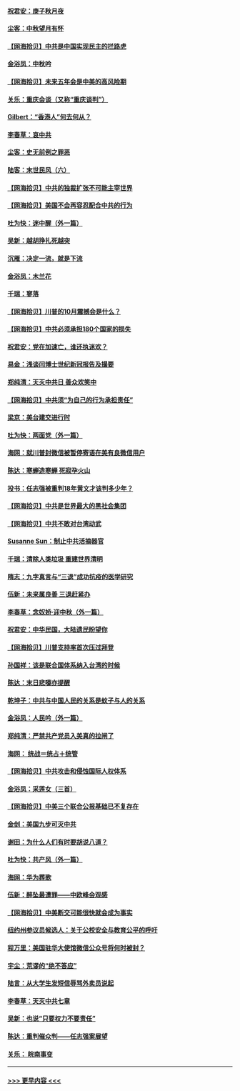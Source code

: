 #### [祝君安：庚子秋月夜](../pages/nsc993/n12445870.md?t=10021051) 
#### [尘客：中秋望月有怀](../pages/nsc993/n12444632.md?t=10021051) 
#### [【网海拾贝】中共是中国实现民主的拦路虎](../pages/nsc993/n12443573.md?t=10021051) 
#### [金浴凤：中秋吟](../pages/nsc993/n12441773.md?t=10021051) 
#### [【网海拾贝】未来五年会是中美的高风险期](../pages/nsc993/n12440760.md?t=10021051) 
#### [关乐：重庆会谈（又称“重庆谈判”）](../pages/nsc993/n12437525.md?t=10021051) 
#### [Gilbert：“香港人”何去何从？](../pages/nsc993/n12435894.md?t=10021051) 
#### [李春草：哀中共](../pages/nsc993/n12435874.md?t=10021051) 
#### [尘客：史无前例之罪恶](../pages/nsc993/n12435762.md?t=10021051) 
#### [陆客：末世民风（六）](../pages/nsc993/n12435354.md?t=10021051) 
#### [【网海拾贝】中共的独裁扩张不可能主宰世界](../pages/nsc993/n12435151.md?t=10021051) 
#### [【网海拾贝】美国不会再容忍配合中共的行为](../pages/nsc993/n12433808.md?t=10021051) 
#### [吐为快：迷中醒（外一篇）](../pages/nsc993/n12433585.md?t=10021051) 
#### [吴新：越胡挣扎死越突](../pages/nsc993/n12433562.md?t=10021051) 
#### [沉雁：决定一流，就是下流](../pages/nsc993/n12432128.md?t=10021051) 
#### [金浴凤：木兰花](../pages/nsc993/n12432124.md?t=10021051) 
#### [千瑞：寥落](../pages/nsc993/n12432071.md?t=10021051) 
#### [【网海拾贝】川普的10月震撼会是什么？](../pages/nsc993/n12431624.md?t=10021051) 
#### [【网海拾贝】中共必须承担180个国家的损失](../pages/nsc993/n12428893.md?t=10021051) 
#### [祝君安：党在加速亡，谁还执迷欢？](../pages/nsc993/n12428652.md?t=10021051) 
#### [易金：浅谈闫博士世纪新冠报告及撮要](../pages/nsc993/n12426822.md?t=10021051) 
#### [郑纯清：天灭中共日 善众欢笑中](../pages/nsc993/n12426784.md?t=10021051) 
#### [【网海拾贝】中共须“为自己的行为承担责任”](../pages/nsc993/n12426067.md?t=10021051) 
#### [梁京：美台建交进行时](../pages/nsc993/n12424066.md?t=10021051) 
#### [吐为快：两面党（外一篇）](../pages/nsc993/n12424043.md?t=10021051) 
#### [海网：就川普封微信被暂停寄语在美有良微信用户](../pages/nsc993/n12424021.md?t=10021051) 
#### [陈达：寒蝉造寒蝉 死寂孕火山](../pages/nsc993/n12423958.md?t=10021051) 
#### [投书：任志强被重判18年黄文才该判多少年？](../pages/nsc993/n12423672.md?t=10021051) 
#### [【网海拾贝】中共是世界最大的黑社会集团](../pages/nsc993/n12423543.md?t=10021051) 
#### [【网海拾贝】中共不敢对台湾动武](../pages/nsc993/n12421418.md?t=10021051) 
#### [Susanne Sun：制止中共活摘器官](../pages/nsc993/n12419654.md?t=10021051) 
#### [千瑞：清除人类垃圾 重建世界清明](../pages/nsc993/n12419414.md?t=10021051) 
#### [隋志：九字真言与“三退”成功抗疫的医学研究](../pages/nsc993/n12419248.md?t=10021051) 
#### [伍新：未来属良善 三退赶紧办](../pages/nsc993/n12418496.md?t=10021051) 
#### [李春草：念奴娇·迎中秋（外一篇）](../pages/nsc993/n12418465.md?t=10021051) 
#### [祝君安：中华民国，大陆遗民盼望你](../pages/nsc993/n12418089.md?t=10021051) 
#### [【网海拾贝】川普支持率首次压过拜登](../pages/nsc993/n12418050.md?t=10021051) 
#### [孙国祥：该是联合国体系纳入台湾的时候](../pages/nsc993/n12417369.md?t=10021051) 
#### [陈达：末日悲嚎亦提醒](../pages/nsc993/n12416736.md?t=10021051) 
#### [乾坤子：中共与中国人民的关系是蚊子与人的关系](../pages/nsc993/n12416632.md?t=10021051) 
#### [金浴凤：人民吟（外一篇）](../pages/nsc993/n12416567.md?t=10021051) 
#### [郑纯清：严禁共产党员入美真的拉闸了](../pages/nsc993/n12416550.md?t=10021051) 
#### [海网： 统战＝统占＋统管](../pages/nsc993/n12416404.md?t=10021051) 
#### [【网海拾贝】中共攻击和侵蚀国际人权体系](../pages/nsc993/n12416250.md?t=10021051) 
#### [金浴凤：采莲女（三首）](../pages/nsc993/n12415517.md?t=10021051) 
#### [【网海拾贝】中美三个联合公报基础已不复存在](../pages/nsc993/n12415054.md?t=10021051) 
#### [金剑：美国九步可灭中共](../pages/nsc993/n12413183.md?t=10021051) 
#### [谢田：为什么人们有时要胡说八道？](../pages/nsc993/n12411861.md?t=10021051) 
#### [吐为快：共产风（外一篇）](../pages/nsc993/n12411761.md?t=10021051) 
#### [海网：华为葬歌](../pages/nsc993/n12410381.md?t=10021051) 
#### [伍新：醉坠最遭罪——中欧峰会观感](../pages/nsc993/n12410364.md?t=10021051) 
#### [【网海拾贝】中美断交可能很快就会成为事实](../pages/nsc993/n12409495.md?t=10021051) 
#### [纽约州参议员候选人：关于公校安全与教育公平的呼吁](../pages/nsc993/n12409228.md?t=10021051) 
#### [程万里：美国驻华大使馆微信公众号将何时被封？](../pages/nsc993/n12407397.md?t=10021051) 
#### [宇尘：荒谬的“绝不答应”](../pages/nsc993/n12407360.md?t=10021051) 
#### [陆言：从大学生发短信辱骂外卖员说起](../pages/nsc993/n12407285.md?t=10021051) 
#### [李春草：天灭中共七章](../pages/nsc993/n12406988.md?t=10021051) 
#### [吴新：也说“只要权力不要责任”](../pages/nsc993/n12406966.md?t=10021051) 
#### [陈达：重判催众判——任志强案展望](../pages/nsc993/n12404540.md?t=10021051) 
#### [关乐： 皖南事变](../pages/nsc993/n12404288.md?t=10021051) 

----
#### [ >>> 更早内容 <<< ](../indexes/nsc993-earlier.md)

